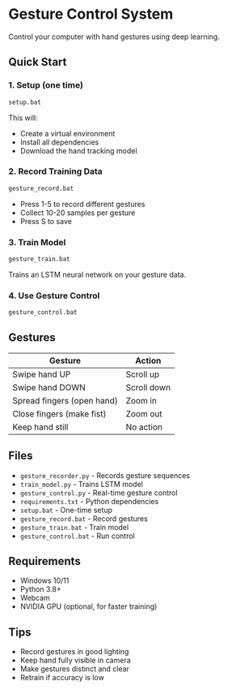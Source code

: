 # Gesture Control System

Control your computer with hand gestures using deep learning.

## Quick Start

### 1. Setup (one time)
```bash
setup.bat
```
This will:
- Create a virtual environment
- Install all dependencies
- Download the hand tracking model

### 2. Record Training Data
```bash
gesture_record.bat
```
- Press 1-5 to record different gestures
- Collect 10-20 samples per gesture
- Press S to save

### 3. Train Model
```bash
gesture_train.bat
```
Trains an LSTM neural network on your gesture data.

### 4. Use Gesture Control
```bash
gesture_control.bat
```

## Gestures

| Gesture | Action |
|---------|--------|
| Swipe hand UP | Scroll up |
| Swipe hand DOWN | Scroll down |
| Spread fingers (open hand) | Zoom in |
| Close fingers (make fist) | Zoom out |
| Keep hand still | No action |

## Files

- `gesture_recorder.py` - Records gesture sequences
- `train_model.py` - Trains LSTM model
- `gesture_control.py` - Real-time gesture control
- `requirements.txt` - Python dependencies
- `setup.bat` - One-time setup
- `gesture_record.bat` - Record gestures
- `gesture_train.bat` - Train model
- `gesture_control.bat` - Run control

## Requirements

- Windows 10/11
- Python 3.8+
- Webcam
- NVIDIA GPU (optional, for faster training)

## Tips

- Record gestures in good lighting
- Keep hand fully visible in camera
- Make gestures distinct and clear
- Retrain if accuracy is low